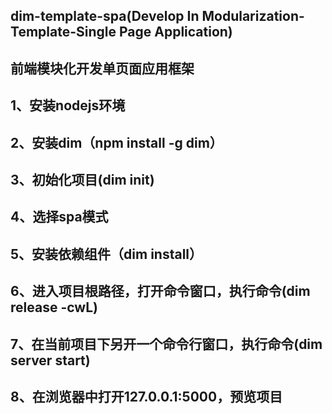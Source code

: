 dim-template-spa(Develop In Modularization-Template-Single Page Application)
-------------
前端模块化开发单页面应用框架
-------------
1、安装nodejs环境
-------------
2、安装dim（npm install -g dim）
-------------
3、初始化项目(dim init)
-------------
4、选择spa模式
-------------
5、安装依赖组件（dim install）
-------------
6、进入项目根路径，打开命令窗口，执行命令(dim release -cwL)
-------------
7、在当前项目下另开一个命令行窗口，执行命令(dim server start)
-------------
8、在浏览器中打开127.0.0.1:5000，预览项目
-------------
